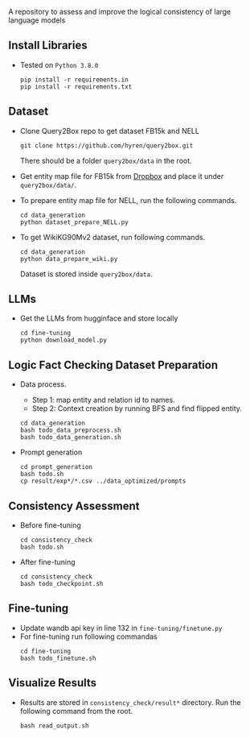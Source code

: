 A repository to assess and improve the logical consistency of large language models

## Install Libraries
- Tested on `Python 3.8.0`
  ```
  pip install -r requirements.in
  pip install -r requirements.txt
  ```

## Dataset
- Clone Query2Box repo to get dataset FB15k and NELL
    ```
    git clone https://github.com/hyren/query2box.git
    ```
   There should be a folder `query2box/data` in the root.

- Get entity map file for FB15k from [Dropbox](https://www.dropbox.com/scl/fi/z0z935ijqcg39xcdnk0mu/entity.txt?rlkey=yido61oxg9lpuqyuwnktbqqwh&st=hzkizkss&dl=0) and place it under `query2box/data/`.
- To prepare entity map file for NELL, run the following commands.
    ```
    cd data_generation
    python dataset_prepare_NELL.py
    ```

- To get  WikiKG90Mv2 dataset, run following commands.

    ```
    cd data_generation
    python data_prepare_wiki.py
    ```

    Dataset is stored inside `query2box/data`.


## LLMs
- Get the LLMs from hugginface and store locally
    ```
    cd fine-tuning
    python download_model.py
    ```

## Logic Fact Checking Dataset Preparation
- Data process. 
    - Step 1: map entity and relation id to names. 
    - Step 2: Context creation by running BFS and find flipped entity.
    ```
    cd data_generation
    bash todo_data_preprocess.sh
    bash todo_data_generation.sh
    ```

- Prompt generation
    ```
    cd prompt_generation
    bash todo.sh
    cp result/exp*/*.csv ../data_optimized/prompts 
    ```

## Consistency Assessment
- Before fine-tuning
    ```
    cd consistency_check
    bash todo.sh
    ```

- After fine-tuning
    ```
    cd consistency_check
    bash todo_checkpoint.sh
    ```

## Fine-tuning
- Update wandb api key in line 132 in `fine-tuning/finetune.py`
- For fine-tuning run following commandas
    ```
    cd fine-tuning
    bash todo_finetune.sh
    ```

## Visualize Results
- Results are stored in `consistency_check/result*` directory. Run the following command from the root.
    ```
    bash read_output.sh
    ```


